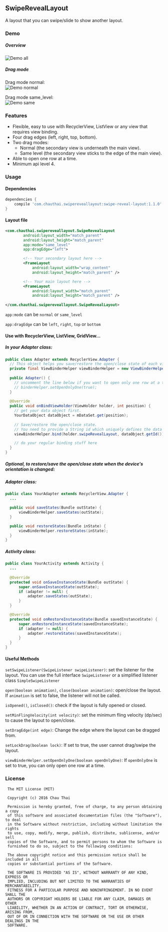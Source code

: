 ## SwipeRevealLayout
A layout that you can swipe/slide to show another layout.

### Demo
##### Overview
![Demo all](https://raw.githubusercontent.com/chthai64/SwipeRevealLayout/master/art/demo_all.gif)

##### Drag mode

Drag mode normal:   
![Demo normal](https://raw.githubusercontent.com/chthai64/SwipeRevealLayout/master/art/demo_normal.gif)

Drag mode same_level:   
![Demo same](https://raw.githubusercontent.com/chthai64/SwipeRevealLayout/master/art/demo_same.gif)

### Features
* Flexible, easy to use with RecyclerView, ListView or any view that requires view binding.
* Four drag edges (left, right, top, bottom).
* Two drag modes:
  * Normal (the secondary view is underneath the main view).
  * Same level (the secondary view sticks to the edge of the main view).
* Able to open one row at a time.
* Minimum api level 4.

### Usage
#### Dependencies
```groovy
dependencies {
    compile 'com.chauthai.swipereveallayout:swipe-reveal-layout:1.1.0'
}
```

#### Layout file
```xml
<com.chauthai.swipereveallayout.SwipeRevealLayout
        android:layout_width="match_parent"
        android:layout_height="match_parent"
        app:mode="same_level"
        app:dragEdge="left">

        <!-- Your secondary layout here -->
        <FrameLayout
            android:layout_width="wrap_content"
            android:layout_height="match_parent" />

        <!-- Your main layout here -->
        <FrameLayout
            android:layout_width="match_parent"
            android:layout_height="match_parent" />
            
</com.chauthai.swipereveallayout.SwipeRevealLayout>
```
```app:mode``` can be ```normal``` or ```same_level```

```app:dragEdge``` can be ```left```, ```right```, ```top``` or ```bottom```

#### Use with RecyclerView, ListView, GridView...
##### In your Adapter class:
```java
public class Adapter extends RecyclerView.Adapter {
  // This object helps you save/restore the open/close state of each view
  private final ViewBinderHelper viewBinderHelper = new ViewBinderHelper();
  
  public Adapter() {
    // uncomment the line below if you want to open only one row at a time
    // binderHelper.setOpenOnlyOne(true);
  }
  
  @Override
  public void onBindViewHolder(ViewHolder holder, int position) {
    // get your data object first.
    YourDataObject dataObject = mDataSet.get(position); 
    
    // Save/restore the open/close state.
    // You need to provide a String id which uniquely defines the data object.
    viewBinderHelper.bind(holder.swipeRevealLayout, dataObject.getId()); 

    // do your regular binding stuff here
  }
}
```

##### Optional, to restore/save the open/close state when the device's orientation is changed:
##### Adapter class:
```java
public class YourAdapter extends RecyclerView.Adapter {
  ...

  public void saveStates(Bundle outState) {
      viewBinderHelper.saveStates(outState);
  }

  public void restoreStates(Bundle inState) {
      viewBinderHelper.restoreStates(inState);
  }  
}
```
##### Activity class:
```java
public class YourActivity extends Activity {
  ...
  
  @Override
  protected void onSaveInstanceState(Bundle outState) {
      super.onSaveInstanceState(outState);
      if (adapter != null) {
          adapter.saveStates(outState);
      }
  }

  @Override
  protected void onRestoreInstanceState(Bundle savedInstanceState) {
      super.onRestoreInstanceState(savedInstanceState);
      if (adapter != null) {
          adapter.restoreStates(savedInstanceState);
      }
  }
}
```

#### Useful Methods
```setSwipeListener(SwipeListener swipeListener)```: set the listener for the layout. You can use the full interface ```SwipeListener``` or a simplified listener class ```SimpleSwipeListener```

```open(boolean animation)```, ```close(boolean animation)```: open/close the layout. If ```animation``` is set to false, the listener will not be called.

```isOpened()```, ```isClosed()```: check if the layout is fully opened or closed.

```setMinFlingVelocity(int velocity)```: set the minimum fling velocity (dp/sec) to cause the layout to open/close.

```setDragEdge(int edge)```: Change the edge where the layout can be dragged from.

```setLockDrag(boolean lock)```: If set to true, the user cannot drag/swipe the layout.

```viewBinderHelper.setOpenOnlyOne(boolean openOnlyOne)```: If ```openOnlyOne``` is set to true, you can only open one row at a time.

### License
```
 The MIT License (MIT)

 Copyright (c) 2016 Chau Thai

 Permission is hereby granted, free of charge, to any person obtaining a copy
 of this software and associated documentation files (the "Software"), to deal
 in the Software without restriction, including without limitation the rights
 to use, copy, modify, merge, publish, distribute, sublicense, and/or sell
 copies of the Software, and to permit persons to whom the Software is
 furnished to do so, subject to the following conditions:

 The above copyright notice and this permission notice shall be included in all
 copies or substantial portions of the Software.

 THE SOFTWARE IS PROVIDED "AS IS", WITHOUT WARRANTY OF ANY KIND, EXPRESS OR
 IMPLIED, INCLUDING BUT NOT LIMITED TO THE WARRANTIES OF MERCHANTABILITY,
 FITNESS FOR A PARTICULAR PURPOSE AND NONINFRINGEMENT. IN NO EVENT SHALL THE
 AUTHORS OR COPYRIGHT HOLDERS BE LIABLE FOR ANY CLAIM, DAMAGES OR OTHER
 LIABILITY, WHETHER IN AN ACTION OF CONTRACT, TORT OR OTHERWISE, ARISING FROM,
 OUT OF OR IN CONNECTION WITH THE SOFTWARE OR THE USE OR OTHER DEALINGS IN THE
 SOFTWARE.
```
